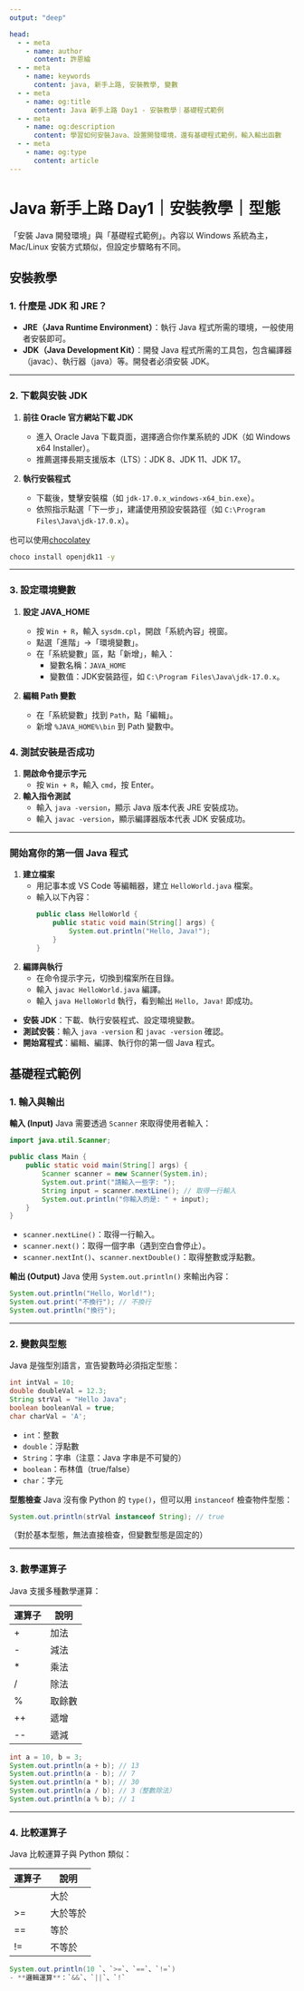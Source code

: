```yaml
---
output: "deep"

head:
  - - meta
    - name: author
      content: 許恩綸
  - - meta
    - name: keywords
      content: java, 新手上路, 安裝教學, 變數
  - - meta
    - name: og:title
      content: Java 新手上路 Day1 - 安裝教學｜基礎程式範例
  - - meta
    - name: og:description
      content: 學習如何安裝Java、設置開發環境，還有基礎程式範例，輸入輸出函數
  - - meta
    - name: og:type
      content: article
---
```


# Java 新手上路 Day1｜安裝教學｜型態

「安裝 Java 開發環境」與「基礎程式範例」。內容以 Windows 系統為主，Mac/Linux 安裝方式類似，但設定步驟略有不同。

## 安裝教學

### **1. 什麼是 JDK 和 JRE？**

- **JRE（Java Runtime Environment）**：執行 Java 程式所需的環境，一般使用者安裝即可。
- **JDK（Java Development Kit）**：開發 Java 程式所需的工具包，包含編譯器（javac）、執行器（java）等。開發者必須安裝 JDK。

---

### **2. 下載與安裝 JDK**

1. **前往 Oracle 官方網站下載 JDK**
   - 進入 Oracle Java 下載頁面，選擇適合你作業系統的 JDK（如 Windows x64 Installer）。
   - 推薦選擇長期支援版本（LTS）：JDK 8、JDK 11、JDK 17。

2. **執行安裝程式**
   - 下載後，雙擊安裝檔（如 `jdk-17.0.x_windows-x64_bin.exe`）。
   - 依照指示點選「下一步」，建議使用預設安裝路徑（如 `C:\Program Files\Java\jdk-17.0.x`）。

也可以使用[chocolatey](https://chocolatey.org/install)
```bash
choco install openjdk11 -y
```

---

### **3. 設定環境變數**

1. **設定 JAVA_HOME**
   - 按 `Win + R`，輸入 `sysdm.cpl`，開啟「系統內容」視窗。
   - 點選「進階」→「環境變數」。
   - 在「系統變數」區，點「新增」，輸入：
     - 變數名稱：`JAVA_HOME`
     - 變數值：JDK安裝路徑，如 `C:\Program Files\Java\jdk-17.0.x`。

2. **編輯 Path 變數**
   - 在「系統變數」找到 `Path`，點「編輯」。
   - 新增 `%JAVA_HOME%\bin` 到 Path 變數中。

### **4. 測試安裝是否成功**

1. **開啟命令提示字元**
   - 按 `Win + R`，輸入 `cmd`，按 Enter。
2. **輸入指令測試**
   - 輸入 `java -version`，顯示 Java 版本代表 JRE 安裝成功。
   - 輸入 `javac -version`，顯示編譯器版本代表 JDK 安裝成功。

---

### 開始寫你的第一個 Java 程式

1. **建立檔案**
   - 用記事本或 VS Code 等編輯器，建立 `HelloWorld.java` 檔案。
   - 輸入以下內容：
     ```java
     public class HelloWorld {
         public static void main(String[] args) {
             System.out.println("Hello, Java!");
         }
     }
     ```
2. **編譯與執行**
   - 在命令提示字元，切換到檔案所在目錄。
   - 輸入 `javac HelloWorld.java` 編譯。
   - 輸入 `java HelloWorld` 執行，看到輸出 `Hello, Java!` 即成功。

- **安裝 JDK**：下載、執行安裝程式、設定環境變數。
- **測試安裝**：輸入 `java -version` 和 `javac -version` 確認。
- **開始寫程式**：編輯、編譯、執行你的第一個 Java 程式。

## 基礎程式範例
### **1. 輸入與輸出**

**輸入 (Input)**
Java 需要透過 `Scanner` 來取得使用者輸入：

```java
import java.util.Scanner;

public class Main {
    public static void main(String[] args) {
        Scanner scanner = new Scanner(System.in);
        System.out.print("請輸入一些字: ");
        String input = scanner.nextLine(); // 取得一行輸入
        System.out.println("你輸入的是: " + input);
    }
}
```
- `scanner.nextLine()`：取得一行輸入。
- `scanner.next()`：取得一個字串（遇到空白會停止）。
- `scanner.nextInt()`、`scanner.nextDouble()`：取得整數或浮點數。

**輸出 (Output)**
Java 使用 `System.out.println()` 來輸出內容：

```java
System.out.println("Hello, World!");
System.out.print("不換行"); // 不換行
System.out.println("換行");
```

---

### **2. 變數與型態**

Java 是強型別語言，宣告變數時必須指定型態：

```java
int intVal = 10;
double doubleVal = 12.3;
String strVal = "Hello Java";
boolean booleanVal = true;
char charVal = 'A';
```
- `int`：整數
- `double`：浮點數
- `String`：字串（注意：Java 字串是不可變的）
- `boolean`：布林值（true/false）
- `char`：字元

**型態檢查**
Java 沒有像 Python 的 `type()`，但可以用 `instanceof` 檢查物件型態：

```java
System.out.println(strVal instanceof String); // true
```
（對於基本型態，無法直接檢查，但變數型態是固定的）

---

### **3. 數學運算子**

Java 支援多種數學運算：

| 運算子 | 說明         |
|--------|------------|
| +      | 加法        |
| -      | 減法        |
| *      | 乘法        |
| /      | 除法        |
| %      | 取餘數      |
| ++     | 遞增        |
| --     | 遞減        |

```java
int a = 10, b = 3;
System.out.println(a + b); // 13
System.out.println(a - b); // 7
System.out.println(a * b); // 30
System.out.println(a / b); // 3（整數除法）
System.out.println(a % b); // 1
```

---

### **4. 比較運算子**

Java 比較運算子與 Python 類似：

| 運算子 | 說明           |
|--------|--------------|
|       | 大於          |
| >=     | 大於等於       |
| ==     | 等於          |
| !=     | 不等於        |

```java
System.out.println(10 `、`>=`、`==`、`!=`)
- **邏輯運算**：`&&`、`||`、`!`
```